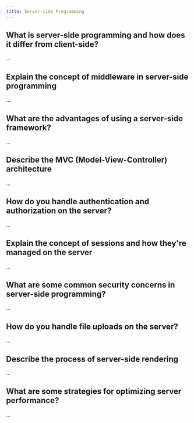 ```yaml
---
title: Server-side Programming
---
```


## What is server-side programming and how does it differ from client-side?

...

## Explain the concept of middleware in server-side programming

...

## What are the advantages of using a server-side framework?

...

## Describe the MVC (Model-View-Controller) architecture

...

## How do you handle authentication and authorization on the server?

...

## Explain the concept of sessions and how they're managed on the server

...

## What are some common security concerns in server-side programming?

...

## How do you handle file uploads on the server?

...

## Describe the process of server-side rendering

...

## What are some strategies for optimizing server performance?

...
